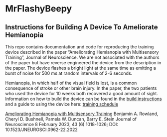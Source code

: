 # MrFlashyBeepy
## Instructions for Building A Device To Ameliorate Hemianopia

This repo contains documentation and code for reproducing the training device described in the paper
“Ameliorating Hemianopia with Multisensory Training”, Journal of Neuroscience. We are not associated
with the authors of the paper but have reverse engineered the device from the description in the
paper. The device flashes a bright light at the same time as emitting a burst of noise for 500 ms at 
random intervals of 2-6 seconds.

Hemianopia, in which half of the visual field is lost, is a common consequence of stroke or other brain 
injury. In the paper, the two patients who used the device for 10 weeks both recovered a good amount of sight. 
Information on how to build the device can be found in the [build instructions](build_instructions.md) and a 
guide to using the device here: [training schedule](training_schedule.md)

[Ameliorating Hemianopia with Multisensory Training](https://www.jneurosci.org/content/43/6/1018)
Benjamin A. Rowland, Cheryl D. Bushnell, Pamela W. Duncan, Barry E. Stein
Journal of Neuroscience 8 February 2023, 43 (6) 1018-1026; DOI: 10.1523/JNEUROSCI.0962-22.2022



